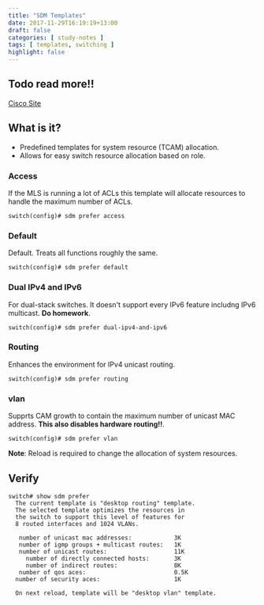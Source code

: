 ```yaml
---
title: "SDM Templates"
date: 2017-11-29T16:19:19+13:00
draft: false
categories: [ study-notes ]
tags: [ templates, switching ]
highlight: false
---
```


## Todo read more!!
[Cisco Site](https://www.cisco.com/c/en/us/td/docs/switches/lan/catalyst3750x_3560x/software/release/12-2_53_se/configuration/guide/3750xscg/swsdm.html)

## What is it?
* Predefined templates for system resource (TCAM) allocation.
* Allows for easy switch resource allocation based on role.

### Access
If the MLS is running a lot of ACLs this template will allocate resources to handle the maximum number of ACLs.

```
switch(config)# sdm prefer access
```

### Default
Default. Treats all functions roughly the same.

```
switch(config)# sdm prefer default
```

### Dual IPv4 and IPv6
For dual-stack switches.  It doesn't support every IPv6 feature includng IPv6 multicast.  __Do homework__.

```
switch(config)# sdm prefer dual-ipv4-and-ipv6
```

### Routing
Enhances the environment for IPv4 unicast routing.

```
switch(config)# sdm prefer routing
```

### vlan
Supprts CAM growth to contain the maximum number of unicast MAC address.  __This also disables hardware routing!!__.

```
switch(config)# sdm prefer vlan
```

__Note__: Reload is required to change the allocation of system resources.

## Verify
```
switch# show sdm prefer 
  The current template is "desktop routing" template. 
  The selected template optimizes the resources in 
  the switch to support this level of features for 
  8 routed interfaces and 1024 VLANs. 

   number of unicast mac addresses:            3K 
   number of igmp groups + multicast routes:   1K 
   number of unicast routes:                   11K 
     number of directly connected hosts:       3K 
     number of indirect routes:                8K 
   number of qos aces:                         0.5K
  number of security aces:                     1K 

  On next reload, template will be "desktop vlan" template.
```